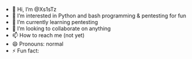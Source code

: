 - 👋 Hi, I’m @Xs1sTz
- 👀 I’m interested in Python and bash programming & pentesting for fun
- 🌱 I’m currently learning pentesting
- 💞️ I’m looking to collaborate on anything
- 📫 How to reach me (not yet)
- 😄 Pronouns: normal
- ⚡ Fun fact: 

<!---
Xs1sTz/Xs1sTz is a ✨ special ✨ repository because its `README.md` (this file) appears on your GitHub profile.
You can click the Preview link to take a look at your changes.
--->
